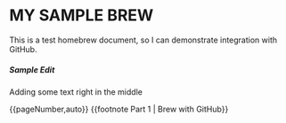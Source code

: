 # MY SAMPLE BREW
This is a test homebrew document, so I can demonstrate integration with GitHub.

##### Sample Edit
Adding some text right in the middle

{{pageNumber,auto}}
{{footnote Part 1 | Brew with GitHub}}
